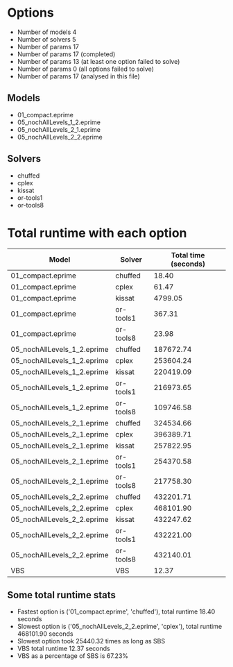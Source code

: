 

# Options


- Number of models         4
- Number of solvers        5
- Number of params        17
- Number of params        17 (completed)
- Number of params        13 (at least one option failed to solve)
- Number of params         0 (all options failed to solve)
- Number of params        17 (analysed in this file)


## Models


 - 01_compact.eprime
 - 05_nochAllLevels_1_2.eprime
 - 05_nochAllLevels_2_1.eprime
 - 05_nochAllLevels_2_2.eprime


## Solvers


 - chuffed
 - cplex
 - kissat
 - or-tools1
 - or-tools8


# Total runtime with each option


 | Model | Solver | Total time (seconds) | 
 | -- | -- | -- | 
 | 01_compact.eprime | chuffed | 18.40 | 
 | 01_compact.eprime | cplex | 61.47 | 
 | 01_compact.eprime | kissat | 4799.05 | 
 | 01_compact.eprime | or-tools1 | 367.31 | 
 | 01_compact.eprime | or-tools8 | 23.98 | 
 | 05_nochAllLevels_1_2.eprime | chuffed | 187672.74 | 
 | 05_nochAllLevels_1_2.eprime | cplex | 253604.24 | 
 | 05_nochAllLevels_1_2.eprime | kissat | 220419.09 | 
 | 05_nochAllLevels_1_2.eprime | or-tools1 | 216973.65 | 
 | 05_nochAllLevels_1_2.eprime | or-tools8 | 109746.58 | 
 | 05_nochAllLevels_2_1.eprime | chuffed | 324534.66 | 
 | 05_nochAllLevels_2_1.eprime | cplex | 396389.71 | 
 | 05_nochAllLevels_2_1.eprime | kissat | 257822.95 | 
 | 05_nochAllLevels_2_1.eprime | or-tools1 | 254370.58 | 
 | 05_nochAllLevels_2_1.eprime | or-tools8 | 217758.30 | 
 | 05_nochAllLevels_2_2.eprime | chuffed | 432201.71 | 
 | 05_nochAllLevels_2_2.eprime | cplex | 468101.90 | 
 | 05_nochAllLevels_2_2.eprime | kissat | 432247.62 | 
 | 05_nochAllLevels_2_2.eprime | or-tools1 | 432221.00 | 
 | 05_nochAllLevels_2_2.eprime | or-tools8 | 432140.01 | 
 | VBS | VBS | 12.37 | 


## Some total runtime stats


 - Fastest option is ('01_compact.eprime', 'chuffed'), total runtime 18.40 seconds
 - Slowest option is ('05_nochAllLevels_2_2.eprime', 'cplex'), total runtime 468101.90 seconds
 - Slowest option took 25440.32 times as long as SBS
 - VBS total runtime 12.37 seconds
 - VBS as a percentage of SBS is 67.23%
